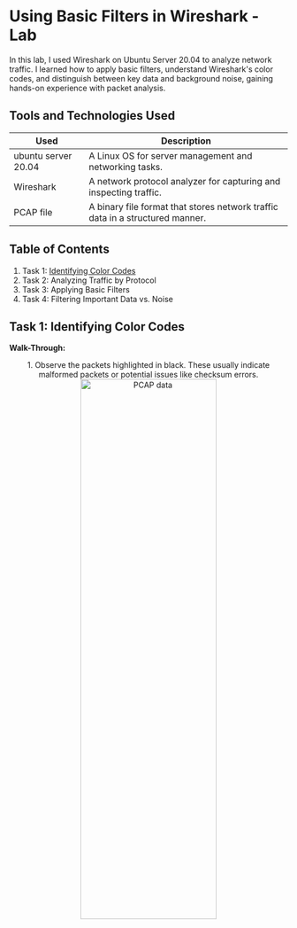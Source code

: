 # Using Basic Filters in Wireshark - Lab

In this lab, I used Wireshark on Ubuntu Server 20.04 to analyze network traffic. I learned how to apply basic filters, understand Wireshark's color codes, and distinguish between key data and background noise, gaining hands-on experience with packet analysis.

## Tools and Technologies Used 
| Used                                    | Description                                                                                       |
|-----------------------------------------|---------------------------------------------------------------------------------------------------|
| ubuntu server 20.04  | A Linux OS for server management and networking tasks.    |
| Wireshark                                 | A network protocol analyzer for capturing and inspecting traffic.           |
| PCAP file                                 | A binary file format that stores network traffic data in a structured manner.          |

## Table of Contents
1. Task 1: [Identifying Color Codes](https://github.com/fabiancruzcs/Using-Basic-Filters-in-Wireshark/edit/main/README.md#task-1-identifying-color-codes)
2. Task 2: Analyzing Traffic by Protocol
3. Task 3: Applying Basic Filters
4. Task 4: Filtering Important Data vs. Noise

## Task 1: Identifying Color Codes

****Walk-Through:****

<p align="center">
1. Observe the packets highlighted in black. These usually indicate malformed packets or potential issues like checksum errors.
<img src="https://imgur.com/ogXBYsm.png" height="50%" width="70%" alt="PCAP data"/>



